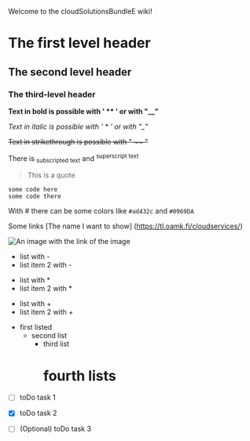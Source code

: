 Welcome to the cloudSolutionsBundleE wiki!
# The first level header

## The second level header

### The third-level header

**Text in bold is possible with ' ** ' or with "__"**

*Text in italic is possible with ' * ' or with "_"*

~~Text in strikethrough is possible with " ~~ "~~

There is <sub> subscripted text</sub> and <sup>superscript text</sup>

> This is a quote

```
some code here
some code there
```

With # there can be some colors like `#ad432c` and `#0969DA`

Some links [The name I want to show] (https://tl.oamk.fi/cloudservices/)

![An image with the link of the image](https://cdn.johku.com/finnaction/largefiles/738.jpg)


- list with -
- list item 2 with -

* list with *
* list item 2 with *

+ list with +
+ list item 2 with +

- first listed
  * second list
      + third list
        # fourth lists

- [ ] toDo task 1
- [X] toDo task 2
- [ ] \(Optional) toDo task 3

